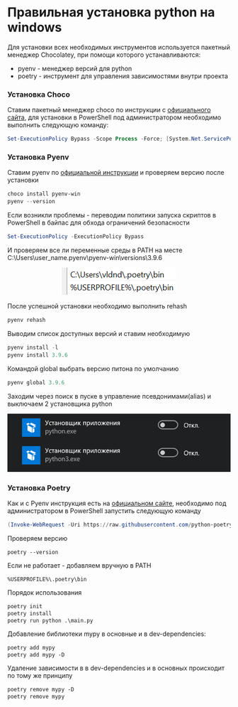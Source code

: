  <!-- Класс для центрирования элементов -->
  <style>
   .fig {
    text-align: center;
}
  </style>
# Правильная установка python на windows
Для установки всех необходимых инструментов используется пакетный менеджер Chocolatey, при помощи которого устанавливаются:  
* pyenv - менеджер версий для python
* poetry - инструмент для управления зависимостями внутри проекта   

### **Установка Choco**  
Ставим пакетный менеджер choсo по инструкции с [официального сайта](https://chocolatey.org/install), для установки в PowerShell под администратором необходимо выполнить следующую команду:
``` PowerShell
Set-ExecutionPolicy Bypass -Scope Process -Force; [System.Net.ServicePointManager]::SecurityProtocol = [System.Net.ServicePointManager]::SecurityProtocol -bor 3072; iex ((New-Object System.Net.WebClient).DownloadString('https://community.chocolatey.org/install.ps1'))
```
### **Установка Pyenv**
Ставим pyenv по [официальной инструкции](https://pyenv-win.github.io/pyenv-win/#installation) и проверяем версию после установки

``` PowerShell
choco install pyenv-win
pyenv --version
```

Если возникли проблемы - переводим политики запуска скриптов в PowerShell в байпас для обхода ограничений безопасности

```PowerShell
Set-ExecutionPolicy -ExecutionPolicy Bypass
```

И проверяем все ли переменные среды в PATH на месте
C:\Users\user_name\.pyenv\pyenv-win\versions\3.9.6  

  <p class="fig"> <img src="img/pyenv_install.png"  alt="Проверка переменных среды в PATH"></p>

После успешной установки необходимо выполнить rehash 

``` PowerShell
pyenv rehash
```
Выводим список доступных версий и ставим необходимую

``` PowerShell
pyenv install -l
pyenv install 3.9.6
```

Командой global выбрать версию питона по умолчанию

``` PowerShell
pyenv global 3.9.6
```

Заходим через поиск в пуске в управление псевдонимами(alias) и выключаем 2 установщика python  

  <p class="fig"> <img src="img/py_win_install.png"  alt="alias"></p>

<!-- ![alias](/img/py_win_install.png) -->


### **Установка Poetry**
Как и с Pyenv инструкция есть на [официальном сайте](https://python-poetry.org/docs/), необходимо под администратором в PowerShell запустить следующую команду

``` PowerShell
(Invoke-WebRequest -Uri https://raw.githubusercontent.com/python-poetry/poetry/master/get-poetry.py -UseBasicParsing).Content | python -
```

Проверяем версию
```
poetry --version
```
Если не работает - добавляем вручную в PATH
```
%USERPROFILE%\.poetry\bin
```
Порядок использования 
```
poetry init
poetry install
poetry run python .\main.py
```

Добавление библиотеки mypy в основные и в dev-dependencies:
```
poetry add mypy
poetry add mypy -D
```

Удаление зависимости в в dev-dependencies и в основных происходит по тому же принципу
```
poetry remove mypy -D 
poetry remove mypy
```
